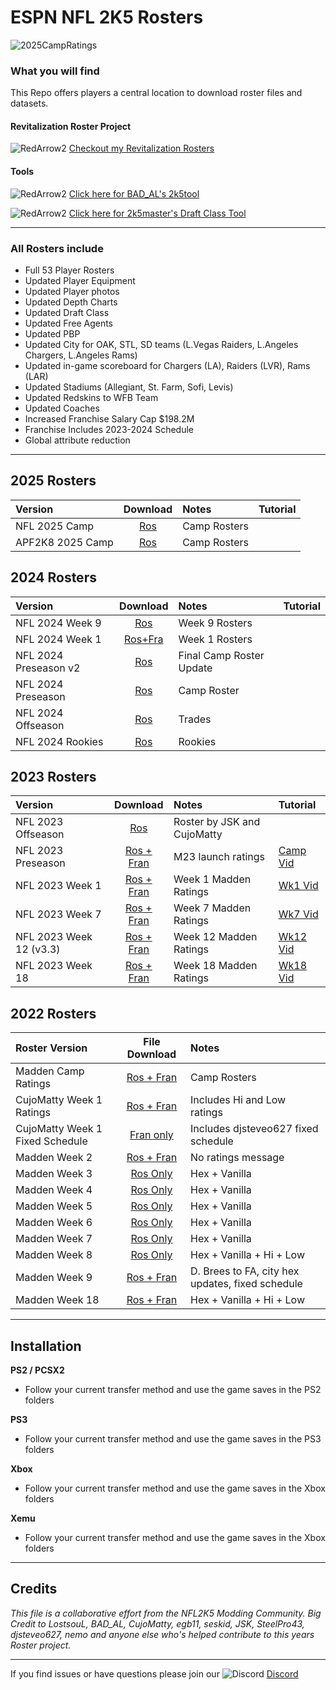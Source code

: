 # ESPN NFL 2K5 Rosters

![2025CampRatings](https://github.com/user-attachments/assets/65f118c5-0f38-4caf-8aee-aa6afd06eb77)

### What you will find
This Repo offers players a central location to download roster files and datasets.

#### Revitalization Roster Project
![RedArrow2](https://user-images.githubusercontent.com/69597675/125669440-bcf4c873-527c-4524-9426-9488c71fbbde.png)
[Checkout my Revitalization Rosters](https://github.com/lostsoul63b/Roster-Revitalization)

#### Tools
![RedArrow2](https://user-images.githubusercontent.com/69597675/125669440-bcf4c873-527c-4524-9426-9488c71fbbde.png)
[Click here for BAD_AL's 2k5tool](https://github.com/BAD-AL/NFL2K5Tool/releases)

![RedArrow2](https://user-images.githubusercontent.com/69597675/125669440-bcf4c873-527c-4524-9426-9488c71fbbde.png)
[Click here for 2k5master's Draft Class Tool](https://github.com/2k5master/ESPN-NFL-2K5-Draft-Class-Generator)
_____

### All Rosters include
  * Full 53 Player Rosters
  * Updated Player Equipment
  * Updated Player photos
  * Updated Depth Charts
  * Updated Draft Class
  * Updated Free Agents
  * Updated PBP  
  * Updated City for OAK, STL, SD teams (L.Vegas Raiders, L.Angeles Chargers, L.Angeles Rams)
  * Updated in-game scoreboard for Chargers (LA), Raiders (LVR), Rams (LAR)
  * Updated Stadiums (Allegiant, St. Farm, Sofi, Levis)
  * Updated Redskins to WFB Team
  * Updated Coaches
  * Increased Franchise Salary Cap $198.2M
  * Franchise Includes 2023-2024 Schedule
  * Global attribute reduction
_____
## 2025 Rosters
| Version | Download | Notes | Tutorial |
| :------------- | :-------------: | :------------- | :------------- |
| NFL 2025 Camp | [Ros](https://www.mediafire.com/file_premium/0bi3i3vt9vxobgm/ESPN_NFL_2025_Madden_Rosters.zip/file) | Camp Rosters |  |
| APF2K8 2025 Camp | [Ros](https://www.mediafire.com/file_premium/4mnnk5bnhincsx5/APF25_CampRos.zip/file) | Camp Rosters |  |

## 2024 Rosters
| Version | Download | Notes | Tutorial |
| :------------- | :-------------: | :------------- | :------------- |
| NFL 2024 Week 9 | [Ros](https://www.mediafire.com/file_premium/879kivg5xx436xt/NFL_2024_Week_9_Ratings.zip/file) | Week 9 Rosters |  |
| NFL 2024 Week 1 | [Ros+Fra](https://www.mediafire.com/file/7xbarjl7s910lvu/NFL+2024+Week+1+Ratings.zip/file) | Week 1 Rosters |  |
| NFL 2024 Preseason v2 | [Ros](https://www.mediafire.com/file_premium/j9lupq2tse6ds27/NFL_2024_Preseason_v2.zip/file) | Final Camp Roster Update |  |
| NFL 2024 Preseason | [Ros](https://www.mediafire.com/file_premium/cyioqzhn8nztq0b/NFL_2024_Preseason.zip/file) | Camp Roster |  |
| NFL 2024 Offseason | [Ros](https://www.mediafire.com/file_premium/cakdsnmadgps7dr/NFL2024_OffSeasonRos.zip/file) | Trades |  |
| NFL 2024 Rookies | [Ros](https://www.mediafire.com/file_premium/g13wbf1sz971qmp/NFL2024_Rookies.zip/file) | Rookies |  |

## 2023 Rosters
| Version | Download | Notes | Tutorial |
| :------------- | :-------------: | :------------- | :------------- |
| NFL 2023 Offseason | [Ros](https://www.mediafire.com/file/4mlenj0xjtd2meb/SLUS-20919_ESPN_NFL_2K5_CMjuly22_98B9DF4E.max/file) | Roster by JSK and CujoMatty |  |
| NFL 2023 Preseason | [Ros + Fran](https://www.mediafire.com/file/gzl20hc7lpaln13/NFL2023_CampRatings.zip/file) | M23 launch ratings | [Camp Vid](https://youtu.be/2D6xDZzjo3Y) |
| NFL 2023 Week 1 | [Ros + Fran](https://www.mediafire.com/file/dap81b057ls5ac3/NFL2023_Week1Ratings.zip/file) | Week 1 Madden Ratings | [Wk1 Vid](https://youtu.be/qyNHOAFul4o) |
| NFL 2023 Week 7 | [Ros + Fran](https://www.mediafire.com/file/ab9qk64gsrngun5/NFL2023_Week7Ratings.zip/file) | Week 7 Madden Ratings | [Wk7 Vid](https://youtu.be/LEnkW0Pyb_g) |
| NFL 2023 Week 12 (v3.3) | [Ros + Fran](https://www.mediafire.com/file/r8pli5mukfm492y/NFL2023_Week12Ratings_v3.3.zip/file) | Week 12 Madden Ratings | [Wk12 Vid](https://youtu.be/TysswiDCvYo) |
| NFL 2023 Week 18 | [Ros + Fran](https://www.mediafire.com/file/jhi7inotgizvajd/NFL2023_Week18Ratings.zip/file) | Week 18 Madden Ratings | [Wk18 Vid](https://youtu.be/prxvhKwh7Zw) |

## 2022 Rosters
| Roster Version | File Download | Notes |
| :------------- | :-------------: | :------------- |
| Madden Camp Ratings | [Ros + Fran](https://www.mediafire.com/file/wz45zvbbkpx8q7n/NFL2K22CampRatings.zip/file) | Camp Rosters |
| CujoMatty Week 1 Ratings | [Ros + Fran](https://www.mediafire.com/file/lt91808bee6314b/CujoMatty_Week1Ratings.zip/file) | Includes Hi and Low ratings |
| CujoMatty Week 1 Fixed Schedule | [Fran only](https://www.mediafire.com/file/29d0hhj4xfk4ryf/CMFranW1-FixSchedule-11072021.zip/file) | Includes djsteveo627 fixed schedule |
| Madden Week 2 | [Ros + Fran](https://www.mediafire.com/file/fanv1p7qzu1rfxo/NFL2022Week2.zip/file) | No ratings message |
| Madden Week 3 | [Ros Only](https://www.mediafire.com/file/3fgucln4fbd9jd2/NFL2022Week3.zip/file) | Hex + Vanilla |
| Madden Week 4 | [Ros Only](https://www.mediafire.com/file/9co1ebuvmps23rx/NFL2022Week4.zip/file) | Hex + Vanilla |
| Madden Week 5 | [Ros Only](https://www.mediafire.com/file/k92pqv3vqpmbmbr/NFL2022Week5.zip/file) | Hex + Vanilla |
| Madden Week 6 | [Ros Only](https://www.mediafire.com/file/mu1ydgv8115wb5c/NFL2022Week6.zip/file) | Hex + Vanilla |
| Madden Week 7 | [Ros Only](https://www.mediafire.com/file/ddmjekjqkvufkgq/NFL2022Week7.zip/file) | Hex + Vanilla |
| Madden Week 8 | [Ros Only](https://www.mediafire.com/file/9g2rrl9qekajvm8/NFL2022Week8-LowHi.zip/file) | Hex + Vanilla + Hi + Low |
| Madden Week 9 | [Ros + Fran](https://www.mediafire.com/file/cqxxw7mq1ihp5rm/NFL22Week9Ratings.zip/file) | D. Brees to FA, city hex updates, fixed schedule |
| Madden Week 18 | [Ros + Fran](https://www.mediafire.com/file/d67n7d4cs94vx8f/NFL2022Week18.zip/file) | Hex + Vanilla + Hi + Low |

_____
## Installation
**PS2 / PCSX2**
 * Follow your current transfer method and use the game saves in the PS2 folders

**PS3**
 * Follow your current transfer method and use the game saves in the PS3 folders

**Xbox**
 * Follow your current transfer method and use the game saves in the Xbox folders

**Xemu**
 * Follow your current transfer method and use the game saves in the Xbox folders
_____ 
## Credits
*This file is a collaborative effort from the NFL2K5 Modding Community. Big Credit to LostsouL, BAD_AL, CujoMatty, egb11, seskid, JSK, SteelPro43, djsteveo627, nemo and anyone else who's helped contribute to this years Roster project.*

_____
If you find issues or have questions please join our ![Discord](https://user-images.githubusercontent.com/69597675/124640725-d1e88980-de5b-11eb-926d-ec5f55b19a62.png) [Discord](https://discord.gg/sBVXzYb)

